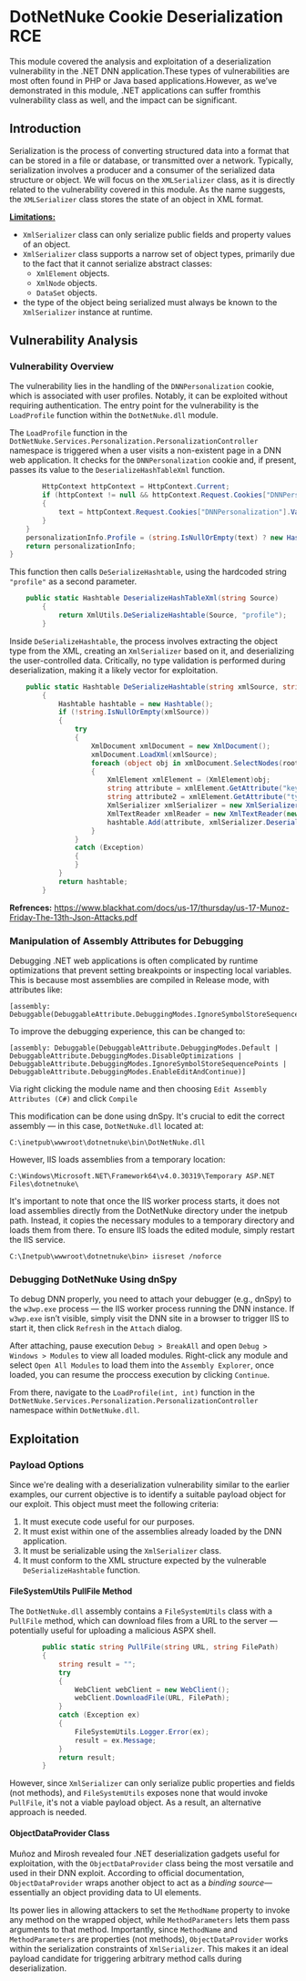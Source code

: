 # DotNetNuke Cookie Deserialization RCE
This module covered the analysis and exploitation of a deserialization vulnerability in the .NET DNN application.These types of vulnerabilities are most often found in PHP or Java based applications.However, as we’ve demonstrated in this module, .NET applications can suffer fromthis vulnerability class as well, and the impact can be significant.
## Introduction
Serialization is the process of converting structured data into a format that can be stored in a file or database, or transmitted over a network. Typically, serialization involves a producer and a consumer of the serialized data structure or object.
We will focus on the `XMLSerializer` class, as it is directly related to the vulnerability covered in this module. As the name suggests, the `XMLSerializer` class stores the state of an object in XML format.

**[Limitations:](https://learn.microsoft.com/en-us/dotnet/standard/serialization/introducing-xml-serialization#items-that-can-be-serialized)**
- `XmlSerializer` class can only serialize public fields and property values of an object.
- `XmlSerializer` class supports a narrow set of object types, primarily due to the fact that it cannot serialize abstract classes:
  - `XmlElement` objects.
  - `XmlNode` objects.
  - `DataSet` objects.
- the type of the object being serialized must always be known to the `XmlSerializer` instance at runtime.
## Vulnerability Analysis
### Vulnerability Overview
The vulnerability lies in the handling of the `DNNPersonalization` cookie, which is associated with user profiles. Notably, it can be exploited without requiring authentication. The entry point for the vulnerability is the `LoadProfile` function within the `DotNetNuke.dll` module.

The `LoadProfile` function in the `DotNetNuke.Services.Personalization.PersonalizationController` namespace is triggered when a user visits a non-existent page in a DNN web application. It checks for the `DNNPersonalization` cookie and, if present, passes its value to the `DeserializeHashTableXml` function. 

```c#
		HttpContext httpContext = HttpContext.Current;
		if (httpContext != null && httpContext.Request.Cookies["DNNPersonalization"] != null)
		{
			text = httpContext.Request.Cookies["DNNPersonalization"].Value;
		}
	}
	personalizationInfo.Profile = (string.IsNullOrEmpty(text) ? new Hashtable() : Globals.DeserializeHashTableXml(text));
	return personalizationInfo;
}
```

This function then calls `DeSerializeHashtable`, using the hardcoded string `"profile"` as a second parameter.

```c#
    public static Hashtable DeserializeHashTableXml(string Source)
		{
			return XmlUtils.DeSerializeHashtable(Source, "profile");
		}
```

Inside `DeSerializeHashtable`, the process involves extracting the object type from the XML, creating an `XmlSerializer` based on it, and deserializing the user-controlled data. Critically, no type validation is performed during deserialization, making it a likely vector for exploitation.

```c#
    public static Hashtable DeSerializeHashtable(string xmlSource, string rootname)
		{
			Hashtable hashtable = new Hashtable();
			if (!string.IsNullOrEmpty(xmlSource))
			{
				try
				{
					XmlDocument xmlDocument = new XmlDocument();
					xmlDocument.LoadXml(xmlSource);
					foreach (object obj in xmlDocument.SelectNodes(rootname + "/item"))
					{
						XmlElement xmlElement = (XmlElement)obj;
						string attribute = xmlElement.GetAttribute("key");
						string attribute2 = xmlElement.GetAttribute("type");
						XmlSerializer xmlSerializer = new XmlSerializer(Type.GetType(attribute2));
						XmlTextReader xmlReader = new XmlTextReader(new StringReader(xmlElement.InnerXml));
						hashtable.Add(attribute, xmlSerializer.Deserialize(xmlReader));
					}
				}
				catch (Exception)
				{
				}
			}
			return hashtable;
		}
```

**Refrences:** https://www.blackhat.com/docs/us-17/thursday/us-17-Munoz-Friday-The-13th-Json-Attacks.pdf

### Manipulation of Assembly Attributes for Debugging
Debugging .NET web applications is often complicated by runtime optimizations that prevent setting breakpoints or inspecting local variables. This is because most assemblies are compiled in Release mode, with attributes like:

```
[assembly: Debuggable(DebuggableAttribute.DebuggingModes.IgnoreSymbolStoreSequencePoints)]
```
To improve the debugging experience, this can be changed to:

```
[assembly: Debuggable(DebuggableAttribute.DebuggingModes.Default | DebuggableAttribute.DebuggingModes.DisableOptimizations | DebuggableAttribute.DebuggingModes.IgnoreSymbolStoreSequencePoints | DebuggableAttribute.DebuggingModes.EnableEditAndContinue)]
```
Via right clicking the module name and then choosing `Edit Assembly Attributes (C#)` and click `Compile`

This modification can be done using dnSpy. It's crucial to edit the correct assembly — in this case, `DotNetNuke.dll` located at:

```
C:\inetpub\wwwroot\dotnetnuke\bin\DotNetNuke.dll
```
However, IIS loads assemblies from a temporary location:

```
C:\Windows\Microsoft.NET\Framework64\v4.0.30319\Temporary ASP.NET Files\dotnetnuke\
```
It's important to note that once the IIS worker process starts, it does not load assemblies directly from the DotNetNuke directory under the inetpub path. Instead, it copies the necessary modules to a temporary directory and loads them from there. To ensure IIS loads the edited module, simply restart the IIS service.
```
C:\Inetpub\wwwroot\dotnetnuke\bin> iisreset /noforce
```
### Debugging DotNetNuke Using dnSpy

To debug DNN properly, you need to attach your debugger (e.g., dnSpy) to the `w3wp.exe` process — the IIS worker process running the DNN instance. If `w3wp.exe` isn’t visible, simply visit the DNN site in a browser to trigger IIS to start it, then click `Refresh` in the `Attach` dialog.

After attaching, pause execution `Debug > BreakAll` and open `Debug > Windows > Modules` to view all loaded modules. Right-click any module and select `Open All Modules` to load them into the `Assembly Explorer`, once loaded, you can resume the proccess execution by clicking `Continue`.

From there, navigate to the `LoadProfile(int, int)` function in the `DotNetNuke.Services.Personalization.PersonalizationController` namespace within `DotNetNuke.dll`.
## Exploitation
### Payload Options

Since we're dealing with a deserialization vulnerability similar to the earlier examples, our current objective is to identify a suitable payload object for our exploit. This object must meet the following criteria:

1. It must execute code useful for our purposes.
2. It must exist within one of the assemblies already loaded by the DNN application.
3. It must be serializable using the `XmlSerializer` class.
4. It must conform to the XML structure expected by the vulnerable `DeSerializeHashtable` function.

#### FileSystemUtils PullFile Method
The `DotNetNuke.dll` assembly contains a `FileSystemUtils` class with a `PullFile` method, which can download files from a URL to the server — potentially useful for uploading a malicious ASPX shell. 

```c#
		public static string PullFile(string URL, string FilePath)
		{
			string result = "";
			try
			{
				WebClient webClient = new WebClient();
				webClient.DownloadFile(URL, FilePath);
			}
			catch (Exception ex)
			{
				FileSystemUtils.Logger.Error(ex);
				result = ex.Message;
			}
			return result;
		}
```

However, since `XmlSerializer` can only serialize public properties and fields (not methods), and `FileSystemUtils` exposes none that would invoke `PullFile`, it's not a viable payload object. As a result, an alternative approach is needed.

#### ObjectDataProvider Class
Muñoz and Mirosh revealed four .NET deserialization gadgets useful for exploitation, with the `ObjectDataProvider` class being the most versatile and used in their DNN exploit. According to official documentation, `ObjectDataProvider` wraps another object to act as a *binding source*—essentially an object providing data to UI elements.

Its power lies in allowing attackers to set the `MethodName` property to invoke any method on the wrapped object, while `MethodParameters` lets them pass arguments to that method. Importantly, since `MethodName` and `MethodParameters` are properties (not methods), `ObjectDataProvider` works within the serialization constraints of `XmlSerializer`. This makes it an ideal payload candidate for triggering arbitrary method calls during deserialization.
